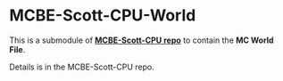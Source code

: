 # MCBE-Scott-CPU-World

This is a submodule of __[MCBE-Scott-CPU repo](https://github.com/YuandaLiu-Hashed/MCBE-Scott-CPU)__ to contain the __MC World File__.

Details is in the MCBE-Scott-CPU repo. 
